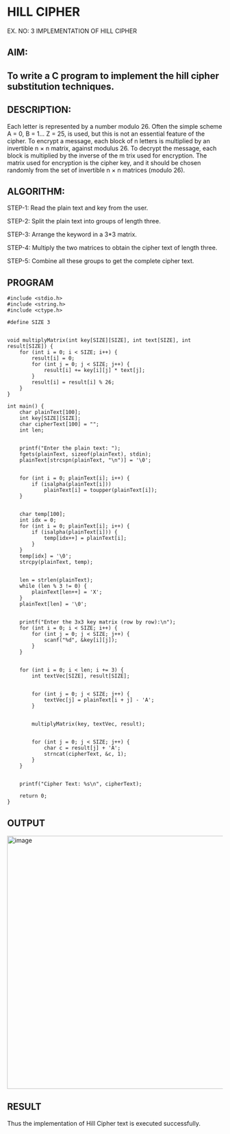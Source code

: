 # HILL CIPHER
EX. NO: 3 
IMPLEMENTATION OF HILL CIPHER
## AIM:
## To write a C program to implement the hill cipher substitution techniques.

## DESCRIPTION:

Each letter is represented by a number modulo 26. Often the simple scheme A = 0, B = 1... Z = 25, is used, but this is not an essential feature of the cipher. To encrypt a message, each block of n letters is  multiplied by an invertible n × n matrix, against modulus 26. To decrypt the message, each block is multiplied by the inverse of the m trix used for encryption. The matrix used for encryption is the cipher key, and it should be chosen randomly from the set of invertible n × n matrices (modulo 26).

## ALGORITHM:

STEP-1: Read the plain text and key from the user. 

STEP-2: Split the plain text into groups of length three. 

STEP-3: Arrange the keyword in a 3*3 matrix.

STEP-4: Multiply the two matrices to obtain the cipher text of length three.

STEP-5: Combine all these groups to get the complete cipher text.

## PROGRAM 
```
#include <stdio.h>
#include <string.h>
#include <ctype.h>

#define SIZE 3  


void multiplyMatrix(int key[SIZE][SIZE], int text[SIZE], int result[SIZE]) {
    for (int i = 0; i < SIZE; i++) {
        result[i] = 0;
        for (int j = 0; j < SIZE; j++) {
            result[i] += key[i][j] * text[j];
        }
        result[i] = result[i] % 26;
    }
}

int main() {
    char plainText[100];
    int key[SIZE][SIZE];
    char cipherText[100] = "";
    int len;

  
    printf("Enter the plain text: ");
    fgets(plainText, sizeof(plainText), stdin);
    plainText[strcspn(plainText, "\n")] = '\0';

 
    for (int i = 0; plainText[i]; i++) {
        if (isalpha(plainText[i]))
            plainText[i] = toupper(plainText[i]);
    }

  
    char temp[100];
    int idx = 0;
    for (int i = 0; plainText[i]; i++) {
        if (isalpha(plainText[i])) {
            temp[idx++] = plainText[i];
        }
    }
    temp[idx] = '\0';
    strcpy(plainText, temp);

  
    len = strlen(plainText);
    while (len % 3 != 0) {
        plainText[len++] = 'X';
    }
    plainText[len] = '\0';

  
    printf("Enter the 3x3 key matrix (row by row):\n");
    for (int i = 0; i < SIZE; i++) {
        for (int j = 0; j < SIZE; j++) {
            scanf("%d", &key[i][j]);
        }
    }

   
    for (int i = 0; i < len; i += 3) {
        int textVec[SIZE], result[SIZE];

    
        for (int j = 0; j < SIZE; j++) {
            textVec[j] = plainText[i + j] - 'A';
        }

    
        multiplyMatrix(key, textVec, result);

     
        for (int j = 0; j < SIZE; j++) {
            char c = result[j] + 'A';
            strncat(cipherText, &c, 1);
        }
    }

 
    printf("Cipher Text: %s\n", cipherText);

    return 0;
}
```
## OUTPUT
<img width="733" height="591" alt="image" src="https://github.com/user-attachments/assets/07da1dba-3fe4-467e-a118-b00faca5ce53" />

## RESULT
Thus the implementation of Hill Cipher text is executed successfully.
